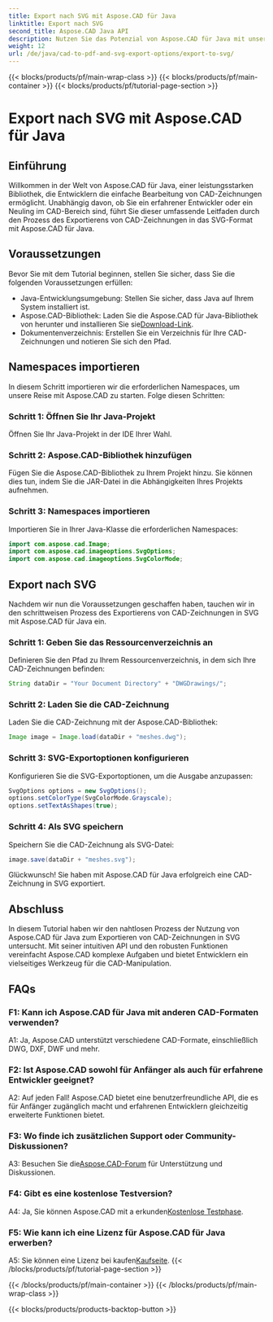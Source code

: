 ```yaml
---
title: Export nach SVG mit Aspose.CAD für Java
linktitle: Export nach SVG
second_title: Aspose.CAD Java API
description: Nutzen Sie das Potenzial von Aspose.CAD für Java mit unserer Schritt-für-Schritt-Anleitung zum Exportieren von CAD-Zeichnungen in SVG. Erfahren Sie, wie Sie Namespaces importieren, Optionen konfigurieren und Aspose.CAD nahtlos in Ihr Java-Projekt integrieren.
weight: 12
url: /de/java/cad-to-pdf-and-svg-export-options/export-to-svg/
---
```


{{< blocks/products/pf/main-wrap-class >}}
{{< blocks/products/pf/main-container >}}
{{< blocks/products/pf/tutorial-page-section >}}

# Export nach SVG mit Aspose.CAD für Java

## Einführung

Willkommen in der Welt von Aspose.CAD für Java, einer leistungsstarken Bibliothek, die Entwicklern die einfache Bearbeitung von CAD-Zeichnungen ermöglicht. Unabhängig davon, ob Sie ein erfahrener Entwickler oder ein Neuling im CAD-Bereich sind, führt Sie dieser umfassende Leitfaden durch den Prozess des Exportierens von CAD-Zeichnungen in das SVG-Format mit Aspose.CAD für Java.

## Voraussetzungen

Bevor Sie mit dem Tutorial beginnen, stellen Sie sicher, dass Sie die folgenden Voraussetzungen erfüllen:

- Java-Entwicklungsumgebung: Stellen Sie sicher, dass Java auf Ihrem System installiert ist.
-  Aspose.CAD-Bibliothek: Laden Sie die Aspose.CAD für Java-Bibliothek von herunter und installieren Sie sie[Download-Link](https://releases.aspose.com/cad/java/).
- Dokumentenverzeichnis: Erstellen Sie ein Verzeichnis für Ihre CAD-Zeichnungen und notieren Sie sich den Pfad.

## Namespaces importieren

In diesem Schritt importieren wir die erforderlichen Namespaces, um unsere Reise mit Aspose.CAD zu starten. Folge diesen Schritten:

### Schritt 1: Öffnen Sie Ihr Java-Projekt
Öffnen Sie Ihr Java-Projekt in der IDE Ihrer Wahl.

### Schritt 2: Aspose.CAD-Bibliothek hinzufügen
Fügen Sie die Aspose.CAD-Bibliothek zu Ihrem Projekt hinzu. Sie können dies tun, indem Sie die JAR-Datei in die Abhängigkeiten Ihres Projekts aufnehmen.

### Schritt 3: Namespaces importieren
Importieren Sie in Ihrer Java-Klasse die erforderlichen Namespaces:

```java
import com.aspose.cad.Image;
import com.aspose.cad.imageoptions.SvgOptions;
import com.aspose.cad.imageoptions.SvgColorMode;
```

## Export nach SVG

Nachdem wir nun die Voraussetzungen geschaffen haben, tauchen wir in den schrittweisen Prozess des Exportierens von CAD-Zeichnungen in SVG mit Aspose.CAD für Java ein.

### Schritt 1: Geben Sie das Ressourcenverzeichnis an

Definieren Sie den Pfad zu Ihrem Ressourcenverzeichnis, in dem sich Ihre CAD-Zeichnungen befinden:

```java
String dataDir = "Your Document Directory" + "DWGDrawings/";
```

### Schritt 2: Laden Sie die CAD-Zeichnung

Laden Sie die CAD-Zeichnung mit der Aspose.CAD-Bibliothek:

```java
Image image = Image.load(dataDir + "meshes.dwg");
```

### Schritt 3: SVG-Exportoptionen konfigurieren

Konfigurieren Sie die SVG-Exportoptionen, um die Ausgabe anzupassen:

```java
SvgOptions options = new SvgOptions();
options.setColorType(SvgColorMode.Grayscale);
options.setTextAsShapes(true);
```

### Schritt 4: Als SVG speichern

Speichern Sie die CAD-Zeichnung als SVG-Datei:

```java
image.save(dataDir + "meshes.svg");
```

Glückwunsch! Sie haben mit Aspose.CAD für Java erfolgreich eine CAD-Zeichnung in SVG exportiert.

## Abschluss

In diesem Tutorial haben wir den nahtlosen Prozess der Nutzung von Aspose.CAD für Java zum Exportieren von CAD-Zeichnungen in SVG untersucht. Mit seiner intuitiven API und den robusten Funktionen vereinfacht Aspose.CAD komplexe Aufgaben und bietet Entwicklern ein vielseitiges Werkzeug für die CAD-Manipulation.

## FAQs

### F1: Kann ich Aspose.CAD für Java mit anderen CAD-Formaten verwenden?

A1: Ja, Aspose.CAD unterstützt verschiedene CAD-Formate, einschließlich DWG, DXF, DWF und mehr.

### F2: Ist Aspose.CAD sowohl für Anfänger als auch für erfahrene Entwickler geeignet?

A2: Auf jeden Fall! Aspose.CAD bietet eine benutzerfreundliche API, die es für Anfänger zugänglich macht und erfahrenen Entwicklern gleichzeitig erweiterte Funktionen bietet.

### F3: Wo finde ich zusätzlichen Support oder Community-Diskussionen?

 A3: Besuchen Sie die[Aspose.CAD-Forum](https://forum.aspose.com/c/cad/19) für Unterstützung und Diskussionen.

### F4: Gibt es eine kostenlose Testversion?

 A4: Ja, Sie können Aspose.CAD mit a erkunden[Kostenlose Testphase](https://releases.aspose.com/).

### F5: Wie kann ich eine Lizenz für Aspose.CAD für Java erwerben?

 A5: Sie können eine Lizenz bei kaufen[Kaufseite](https://purchase.aspose.com/buy).
{{< /blocks/products/pf/tutorial-page-section >}}

{{< /blocks/products/pf/main-container >}}
{{< /blocks/products/pf/main-wrap-class >}}

{{< blocks/products/products-backtop-button >}}

